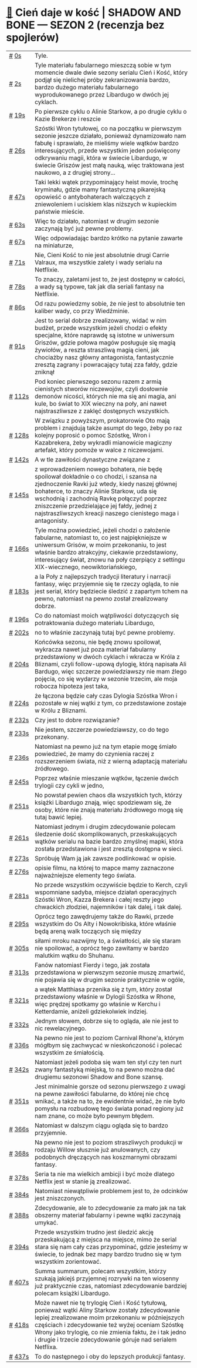 # [🔗](https://www.youtube.com/watch?v=P_UjYEmDZsM) Cień daje w kość | SHADOW AND BONE — SEZON 2 (recenzja bez spojlerów)

<table>
    <tr id="t0">
        <td><a href="#t0">#</a>&nbsp;<a href="https://www.youtube.com/watch?v=P_UjYEmDZsM&t=0">0s</a></td>
        <td>Tyle.</td>
    </tr>
    <tr id="t2">
        <td><a href="#t2">#</a>&nbsp;<a href="https://www.youtube.com/watch?v=P_UjYEmDZsM&t=2">2s</a></td>
        <td>Tyle materiału fabularnego mieszczą sobie w tym momencie dwale dwie sezony serialu Cień i Kość, który podjął się nielichej próby zekranizowania bardzo, bardzo dużego materiału fabularnego wyprodukowanego przez Libardugo w dwóch jej cyklach.</td>
    </tr>
    <tr id="t19">
        <td><a href="#t19">#</a>&nbsp;<a href="https://www.youtube.com/watch?v=P_UjYEmDZsM&t=19">19s</a></td>
        <td>Po pierwsze cyklu o Alinie Starkow, a po drugie cyklu o Kazie Brekerze i reszcie</td>
    </tr>
    <tr id="t26">
        <td><a href="#t26">#</a>&nbsp;<a href="https://www.youtube.com/watch?v=P_UjYEmDZsM&t=26">26s</a></td>
        <td>Szóstki Wron tytułowej, co na początku w pierwszym sezonie jeszcze działało, ponieważ dynamizowało nam fabułę i sprawiało, że mieliśmy wiele wątków bardzo interesujących, przede wszystkim jeden poświęcony odkrywaniu magii, która w świecie Libardugo, w świecie Griszów jest małą nauką, więc traktowana jest naukowo, a z drugiej strony...</td>
    </tr>
    <tr id="t47">
        <td><a href="#t47">#</a>&nbsp;<a href="https://www.youtube.com/watch?v=P_UjYEmDZsM&t=47">47s</a></td>
        <td>Taki lekki wątek przypominający heist movie, trochę kryminału, gdzie mamy fantastyczną pikarejską opowieść o antybohaterach walczących z zniewoleniem i uciskiem klas niższych w kupieckim państwie mieście.</td>
    </tr>
    <tr id="t63">
        <td><a href="#t63">#</a>&nbsp;<a href="https://www.youtube.com/watch?v=P_UjYEmDZsM&t=63">63s</a></td>
        <td>Więc to działało, natomiast w drugim sezonie zaczynają być już pewne problemy.</td>
    </tr>
    <tr id="t67">
        <td><a href="#t67">#</a>&nbsp;<a href="https://www.youtube.com/watch?v=P_UjYEmDZsM&t=67">67s</a></td>
        <td>Więc odpowiadając bardzo krótko na pytanie zawarte na miniaturze,</td>
    </tr>
    <tr id="t71">
        <td><a href="#t71">#</a>&nbsp;<a href="https://www.youtube.com/watch?v=P_UjYEmDZsM&t=71">71s</a></td>
        <td>Nie, Cieni Kość to nie jest absolutnie drugi Carrie Valraux, ma wszystkie zalety i wady serialu na Netflixie.</td>
    </tr>
    <tr id="t78">
        <td><a href="#t78">#</a>&nbsp;<a href="https://www.youtube.com/watch?v=P_UjYEmDZsM&t=78">78s</a></td>
        <td>To znaczy, zaletami jest to, że jest dostępny w całości, a wady są typowe, tak jak dla seriali fantasy na Netflixie.</td>
    </tr>
    <tr id="t86">
        <td><a href="#t86">#</a>&nbsp;<a href="https://www.youtube.com/watch?v=P_UjYEmDZsM&t=86">86s</a></td>
        <td>Od razu powiedzmy sobie, że nie jest to absolutnie ten kaliber wady, co przy Wiedźminie.</td>
    </tr>
    <tr id="t91">
        <td><a href="#t91">#</a>&nbsp;<a href="https://www.youtube.com/watch?v=P_UjYEmDZsM&t=91">91s</a></td>
        <td>Jest to serial dobrze zrealizowany, widać w nim budżet, przede wszystkim jeżeli chodzi o efekty specjalne, które naprawdę są istotne w uniwersum Griszów, gdzie połowa magów posługuje się magią żywiołów, a reszta straszliwą magią cieni, jak chociażby nasz główny antagonista, fantastycznie zresztą zagrany i powracający tutaj zza fałdy, gdzie zniknął</td>
    </tr>
    <tr id="t112">
        <td><a href="#t112">#</a>&nbsp;<a href="https://www.youtube.com/watch?v=P_UjYEmDZsM&t=112">112s</a></td>
        <td>Pod koniec pierwszego sezonu razem z armią cienistych stworów niczewojów, czyli dosłownie demonów nicości, których nie ma się ani magia, ani kule, bo świat to XIX wieczny na poły, ani nawet najstraszliwsze z zaklęć dostępnych wszystkich.</td>
    </tr>
    <tr id="t128">
        <td><a href="#t128">#</a>&nbsp;<a href="https://www.youtube.com/watch?v=P_UjYEmDZsM&t=128">128s</a></td>
        <td>W związku z powyższym, prokatorowie Oto mają problem i znajdują także asumpt do tego, żeby po raz kolejny poprosić o pomoc Szóstkę, Wron i Kazabrekera, żeby wykradli mianowicie magiczny artefakt, który pomoże w walce z niczewojami.</td>
    </tr>
    <tr id="t142">
        <td><a href="#t142">#</a>&nbsp;<a href="https://www.youtube.com/watch?v=P_UjYEmDZsM&t=142">142s</a></td>
        <td>A w tle zawiłości dynastyczne związane z</td>
    </tr>
    <tr id="t145">
        <td><a href="#t145">#</a>&nbsp;<a href="https://www.youtube.com/watch?v=P_UjYEmDZsM&t=145">145s</a></td>
        <td>z wprowadzeniem nowego bohatera, nie będę spoilował dokładnie o co chodzi, i szansa na zjednoczenie Ravki już wtedy, kiedy naszej głównej bohaterce, to znaczy Alinie Starkow, uda się wschodnią i zachodnią Ravkę połączyć poprzez zniszczenie przedzielające jej fałdy, jednej z najstraszliwszych kreacji naszego cienistego maga i antagonisty.</td>
    </tr>
    <tr id="t166">
        <td><a href="#t166">#</a>&nbsp;<a href="https://www.youtube.com/watch?v=P_UjYEmDZsM&t=166">166s</a></td>
        <td>Tyle można powiedzieć, jeżeli chodzi o założenie fabularne, natomiast to, co jest najpiękniejsze w uniwersum Grisów, w moim przekonaniu, to jest właśnie bardzo atrakcyjny, ciekawie przedstawiony, interesujący świat, znowu na poły czerpiący z settingu XIX-wiecznego, neowiktoriańskiego,</td>
    </tr>
    <tr id="t183">
        <td><a href="#t183">#</a>&nbsp;<a href="https://www.youtube.com/watch?v=P_UjYEmDZsM&t=183">183s</a></td>
        <td>a la Poły z najlepszych tradycji literatury i narracji fantasy, więc przyjemnie się te rzeczy ogląda, to nie jest serial, który będziecie śledzić z zapartym tchem na pewno, natomiast na pewno został zrealizowany dobrze.</td>
    </tr>
    <tr id="t196">
        <td><a href="#t196">#</a>&nbsp;<a href="https://www.youtube.com/watch?v=P_UjYEmDZsM&t=196">196s</a></td>
        <td>Co do natomiast moich wątpliwości dotyczących się potraktowania dużego materiału Libardugo,</td>
    </tr>
    <tr id="t202">
        <td><a href="#t202">#</a>&nbsp;<a href="https://www.youtube.com/watch?v=P_UjYEmDZsM&t=202">202s</a></td>
        <td>no to właśnie zaczynają tutaj być pewne problemy.</td>
    </tr>
    <tr id="t204">
        <td><a href="#t204">#</a>&nbsp;<a href="https://www.youtube.com/watch?v=P_UjYEmDZsM&t=204">204s</a></td>
        <td>Końcówka sezonu, nie będę znowu spoilował, wykracza nawet już poza materiał fabularny przedstawiony w dwóch cyklach i wkracza w Króla z Bliznami, czyli follow-upową dylogię, którą napisała Ali Bardugo, więc szczerze powiedziawszy nie mam źlego pojęcia, co się wydarzy w sezonie trzecim, ale moja robocza hipoteza jest taka,</td>
    </tr>
    <tr id="t224">
        <td><a href="#t224">#</a>&nbsp;<a href="https://www.youtube.com/watch?v=P_UjYEmDZsM&t=224">224s</a></td>
        <td>że łączona będzie cały czas Dylogia Szóstka Wron i pozostałe w niej wątki z tym, co przedstawione zostaje w Królu z Bliznami.</td>
    </tr>
    <tr id="t232">
        <td><a href="#t232">#</a>&nbsp;<a href="https://www.youtube.com/watch?v=P_UjYEmDZsM&t=232">232s</a></td>
        <td>Czy jest to dobre rozwiązanie?</td>
    </tr>
    <tr id="t233">
        <td><a href="#t233">#</a>&nbsp;<a href="https://www.youtube.com/watch?v=P_UjYEmDZsM&t=233">233s</a></td>
        <td>Nie jestem, szczerze powiedziawszy, co do tego przekonany.</td>
    </tr>
    <tr id="t236">
        <td><a href="#t236">#</a>&nbsp;<a href="https://www.youtube.com/watch?v=P_UjYEmDZsM&t=236">236s</a></td>
        <td>Natomiast na pewno już na tym etapie mogę śmiało powiedzieć, że mamy do czynienia raczej z rozszerzeniem świata, niż z wierną adaptacją materiału źródłowego.</td>
    </tr>
    <tr id="t245">
        <td><a href="#t245">#</a>&nbsp;<a href="https://www.youtube.com/watch?v=P_UjYEmDZsM&t=245">245s</a></td>
        <td>Poprzez właśnie mieszanie wątków, łączenie dwóch trylogii czy cykli w jedno,</td>
    </tr>
    <tr id="t251">
        <td><a href="#t251">#</a>&nbsp;<a href="https://www.youtube.com/watch?v=P_UjYEmDZsM&t=251">251s</a></td>
        <td>No powstał pewien chaos dla wszystkich tych, którzy książki Libardugo znają, więc spodziewam się, że osoby, które nie znają materiału źródłowego mogą się tutaj bawić lepiej.</td>
    </tr>
    <tr id="t261">
        <td><a href="#t261">#</a>&nbsp;<a href="https://www.youtube.com/watch?v=P_UjYEmDZsM&t=261">261s</a></td>
        <td>Natomiast jednym i drugim zdecydowanie polecam śledzenie dość skomplikowanych, przeskakujących wątków serialu na bazie bardzo zmyślnej mapki, która została przedstawiona i jest zresztą dostępna w sieci.</td>
    </tr>
    <tr id="t273">
        <td><a href="#t273">#</a>&nbsp;<a href="https://www.youtube.com/watch?v=P_UjYEmDZsM&t=273">273s</a></td>
        <td>Spróbuję Wam ją jak zawsze podlinkować w opisie.</td>
    </tr>
    <tr id="t276">
        <td><a href="#t276">#</a>&nbsp;<a href="https://www.youtube.com/watch?v=P_UjYEmDZsM&t=276">276s</a></td>
        <td>opisie filmu, na której to mapce mamy zaznaczone najważniejsze elementy tego świata.</td>
    </tr>
    <tr id="t281">
        <td><a href="#t281">#</a>&nbsp;<a href="https://www.youtube.com/watch?v=P_UjYEmDZsM&t=281">281s</a></td>
        <td>No przede wszystkim oczywiście będzie to Kerch, czyli wspomniane sadyba, miejsce działań operacyjnych Szóstki Wron, Kazza Brekera i całej reszty jego chwackich złodziei, najemników i tak dalej, i tak dalej.</td>
    </tr>
    <tr id="t295">
        <td><a href="#t295">#</a>&nbsp;<a href="https://www.youtube.com/watch?v=P_UjYEmDZsM&t=295">295s</a></td>
        <td>Oprócz tego zawędrujemy także do Rawki, przede wszystkim do Os Alty i Nowokribiska, które właśnie będą areną walk toczących się między</td>
    </tr>
    <tr id="t305">
        <td><a href="#t305">#</a>&nbsp;<a href="https://www.youtube.com/watch?v=P_UjYEmDZsM&t=305">305s</a></td>
        <td>siłami mroku nazwijmy to, a światłości, ale się staram nie spoilować, a oprócz tego zawitamy w bardzo malutkim wątku do Shuhanu.</td>
    </tr>
    <tr id="t313">
        <td><a href="#t313">#</a>&nbsp;<a href="https://www.youtube.com/watch?v=P_UjYEmDZsM&t=313">313s</a></td>
        <td>Fanów natomiast Fierdy i tego, jak została przedstawiona w pierwszym sezonie muszę zmartwić, nie pojawia się w drugim sezonie praktycznie w ogóle,</td>
    </tr>
    <tr id="t321">
        <td><a href="#t321">#</a>&nbsp;<a href="https://www.youtube.com/watch?v=P_UjYEmDZsM&t=321">321s</a></td>
        <td>a wątek Matthiasa przenika się z tym, który został przedstawiony właśnie w Dylogii Szóstka w Rhone, więc prędzej spotkamy go właśnie w Kerchu i Ketterdamie, aniżeli gdziekolwiek indziej.</td>
    </tr>
    <tr id="t332">
        <td><a href="#t332">#</a>&nbsp;<a href="https://www.youtube.com/watch?v=P_UjYEmDZsM&t=332">332s</a></td>
        <td>Jednym słowem, dobrze się to ogląda, ale nie jest to nic rewelacyjnego.</td>
    </tr>
    <tr id="t336">
        <td><a href="#t336">#</a>&nbsp;<a href="https://www.youtube.com/watch?v=P_UjYEmDZsM&t=336">336s</a></td>
        <td>Na pewno nie jest to poziom Carnival Rhone'a, którym mógłbym się zachwycać w nieskończoność i polecać wszystkim ze śmiałością.</td>
    </tr>
    <tr id="t342">
        <td><a href="#t342">#</a>&nbsp;<a href="https://www.youtube.com/watch?v=P_UjYEmDZsM&t=342">342s</a></td>
        <td>Natomiast jeżeli podoba się wam ten styl czy ten nurt zwany fantastyką miejską, to na pewno można dać drugiemu sezonowi Shadow and Bone szansę.</td>
    </tr>
    <tr id="t351">
        <td><a href="#t351">#</a>&nbsp;<a href="https://www.youtube.com/watch?v=P_UjYEmDZsM&t=351">351s</a></td>
        <td>Jest minimalnie gorsze od sezonu pierwszego z uwagi na pewne zawiłości fabularne, do której nie chcę wnikać, a także na to, że ewidentnie widać, że nie było pomysłu na rozbudowę tego świata ponad regiony już nam znane, co może było pewnym błędem.</td>
    </tr>
    <tr id="t366">
        <td><a href="#t366">#</a>&nbsp;<a href="https://www.youtube.com/watch?v=P_UjYEmDZsM&t=366">366s</a></td>
        <td>Natomiast w dalszym ciągu ogląda się to bardzo przyjemnie.</td>
    </tr>
    <tr id="t368">
        <td><a href="#t368">#</a>&nbsp;<a href="https://www.youtube.com/watch?v=P_UjYEmDZsM&t=368">368s</a></td>
        <td>Na pewno nie jest to poziom straszliwych produkcji w rodzaju Willow słusznie już anulowanych, czy podobnych dręczących nas koszmarnymi obrazami fantasy.</td>
    </tr>
    <tr id="t378">
        <td><a href="#t378">#</a>&nbsp;<a href="https://www.youtube.com/watch?v=P_UjYEmDZsM&t=378">378s</a></td>
        <td>Seria ta nie ma wielkich ambicji i być może dlatego Netflix jest w stanie ją zrealizować.</td>
    </tr>
    <tr id="t384">
        <td><a href="#t384">#</a>&nbsp;<a href="https://www.youtube.com/watch?v=P_UjYEmDZsM&t=384">384s</a></td>
        <td>Natomiast niewątpliwie problemem jest to, że odcinków jest zniszczonych.</td>
    </tr>
    <tr id="t388">
        <td><a href="#t388">#</a>&nbsp;<a href="https://www.youtube.com/watch?v=P_UjYEmDZsM&t=388">388s</a></td>
        <td>Zdecydowanie, ale to zdecydowanie za mało jak na tak obszerny materiał fabularny i pewne wątki zaczynają umykać.</td>
    </tr>
    <tr id="t394">
        <td><a href="#t394">#</a>&nbsp;<a href="https://www.youtube.com/watch?v=P_UjYEmDZsM&t=394">394s</a></td>
        <td>Przede wszystkim trudno jest śledzić akcję przeskakującą z miejsca na miejsce, mimo że serial stara się nam cały czas przypominać, gdzie jesteśmy w świecie, to jednak bez mapy bardzo trudno się w tym wszystkim zorientować.</td>
    </tr>
    <tr id="t407">
        <td><a href="#t407">#</a>&nbsp;<a href="https://www.youtube.com/watch?v=P_UjYEmDZsM&t=407">407s</a></td>
        <td>Summa summarum, polecam wszystkim, którzy szukają jakiejś przyjemnej rozrywki na ten wiosenny już praktycznie czas, natomiast zdecydowanie bardziej polecam książki Libardugo.</td>
    </tr>
    <tr id="t418">
        <td><a href="#t418">#</a>&nbsp;<a href="https://www.youtube.com/watch?v=P_UjYEmDZsM&t=418">418s</a></td>
        <td>Może nawet nie tę trylogię Cień i Kość tytułową, ponieważ wątki Aliny Starkow zostały zdecydowanie lepiej zrealizowane moim przekonaniu w późniejszych częściach i zdecydowanie też wyżej oceniam Szóstkę Wrony jako trylogię, co nie zmienia faktu, że i tak jedno i drugie i trzecie zdecydowanie góruje nad serialem Netflixa.</td>
    </tr>
    <tr id="t437">
        <td><a href="#t437">#</a>&nbsp;<a href="https://www.youtube.com/watch?v=P_UjYEmDZsM&t=437">437s</a></td>
        <td>To do następnego i oby do lepszych produkcji fantasy.</td>
    </tr>
</table>